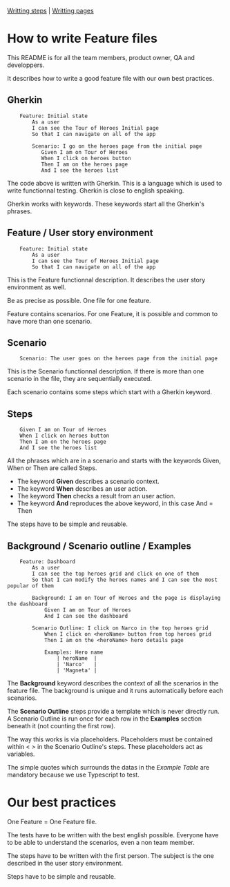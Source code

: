 [Writting steps](../step_definitions) | [Writting pages](../pages)

# How to write Feature files

This README is for all the team members, product owner, QA and developpers.

It describes how to write a good feature file with our own best practices.

## Gherkin

```Gherkin
    Feature: Initial state
        As a user
        I can see the Tour of Heroes Initial page
        So that I can navigate on all of the app

        Scenario: I go on the heroes page from the initial page
           Given I am on Tour of Heroes
           When I click on heroes button
           Then I am on the heroes page
           And I see the heroes list
```

The code above is written with Gherkin.
This is a language which is used to write functionnal testing.
Gherkin is close to english speaking.

Gherkin works with keywords. These keywords start all the Gherkin's phrases.

## Feature / User story environment

```Gherkin
    Feature: Initial state
        As a user
        I can see the Tour of Heroes Initial page
        So that I can navigate on all of the app
```

This is the Feature functionnal description.
It describes the user story environment as well.

Be as precise as possible.
One file for one feature.

Feature contains scenarios.
For one Feature, it is possible and common to have more than one scenario.

## Scenario

```Gherkin
    Scenario: The user goes on the heroes page from the initial page
```

This is the Scenario functionnal description.
If there is more than one scenario in the file, they are sequentially executed.

Each scenario contains some steps which start with a Gherkin keyword.

## Steps

```Gherkin
    Given I am on Tour of Heroes
    When I click on heroes button
    Then I am on the heroes page
    And I see the heroes list
```

All the phrases which are in a scenario and starts with the keywords Given, When or Then are called Steps.

* The keyword **Given** describes a scenario context.
* The keyword **When** describes an user action.
* The keyword **Then** checks a result from an user action.
* The keyword **And** reproduces the above keyword, in this case And = Then

The steps have to be simple and reusable.

## Background / Scenario outline / Examples

```Gherkin
    Feature: Dashboard
        As a user
        I can see the top heroes grid and click on one of them
        So that I can modify the heroes names and I can see the most popular of them

        Background: I am on Tour of Heroes and the page is displaying the dashboard
            Given I am on Tour of Heroes
            And I can see the dashboard

        Scenario Outline: I click on Narco in the top heroes grid
            When I click on <heroName> button from top heroes grid
            Then I am on the <heroName> hero details page

            Examples: Hero name
                | heroName  |
                | 'Narco'   |
                | 'Magneta' |
```

The **Background** keyword describes the context of all the scenarios in the feature file.
The background is unique and it runs automatically before each scenarios.

The **Scenario Outline** steps provide a template which is never directly run. A Scenario Outline is run once for each row in the **Examples** section beneath it (not counting the first row).

The way this works is via placeholders. Placeholders must be contained within < > in the Scenario Outline's steps. These placeholders act as variables.

The simple quotes which surrounds the datas in the _Example Table_ are mandatory because we use Typescript to test.

# Our best practices

One Feature = One Feature file.

The tests have to be written with the best english possible. Everyone have to be able to understand the scenarios, even a non team member.

The steps have to be written with the first person. The subject is the one described in the user story environment.

Steps have to be simple and reusable.
